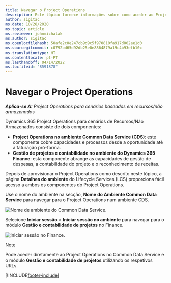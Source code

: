 ```yaml
---
title: Navegar o Project Operations
description: Este tópico fornece informações sobre como aceder ao Project Operations a partir do Lifecycle Services.
author: sigitac
ms.date: 10/28/2020
ms.topic: article
ms.reviewer: johnmichalak
ms.author: sigitac
ms.openlocfilehash: 50afe2c0e247cb9d9c5f970810fa917d002ae1d0
ms.sourcegitcommit: c0792bd65d92db25e0e8864879a19c4b93efb10c
ms.translationtype: HT
ms.contentlocale: pt-PT
ms.lasthandoff: 04/14/2022
ms.locfileid: "8591878"
---
```

# <a name="navigate-project-operations"></a>Navegar o Project Operations

_**Aplica-se A:** Project Operations para cenários baseados em recursos/não armazenados_



Dynamics 365 Project Operations para cenários de Recursos/Não Armazenados consiste de dois componentes: 

 - **Project Operations no ambiente Common Data Service (CDS)**: este componente cobre capacidades e processos desde a oportunidade até à faturação pró-forma. 
 - **Gestão de projetos e contabilidade no ambiente do Dynamics 365 Finance**: esta componente abrange as capacidades de gestão de despesas, a contabilidade do projeto e o reconhecimento de receitas. 

Depois de aprovisionar o Project Operations como descrito neste tópico, a página **Detalhes do ambiente** do Lifecycle Services (LCS) proporciona fácil acesso a ambos os componentes do Project Operations.  

Use o nome do ambiente na secção, **Nome do Ambiente Common Data Service** para navegar para o Project Operations num ambiente CDS. 

  ![Nome de ambiente do Common Data Service.](./media/environment-name.PNG)

Selecione **Iniciar sessão** > **Iniciar sessão no ambiente** para navegar para o módulo **Gestão e contabilidade de projetos** no Finance.  

   ![Iniciar sessão no Finance.](./media/environment-login.PNG)

> [!NOTE]
> Pode aceder diretamente ao Project Operations no Common Data Service e o módulo **Gestão e contabilidade de projetos** utilizando os respetivos URLs. 


[!INCLUDE[footer-include](../includes/footer-banner.md)]